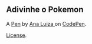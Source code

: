 Adivinhe o Pokemon
------------------


A [Pen](https://codepen.io/ana-fsouza/pen/bGgLRBN) by [Ana Luiza ](https://codepen.io/ana-fsouza) on [CodePen](https://codepen.io).

[License](https://codepen.io/ana-fsouza/pen/bGgLRBN/license).